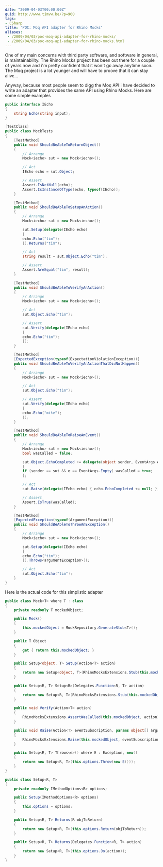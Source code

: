 ```yaml
---
date: "2009-04-03T00:00:00Z"
guid: http://www.timvw.be/?p=960
tags:
- CSharp
title: 'POC: Moq API adapter for Rhino Mocks'
aliases:
 - /2009/04/03/poc-moq-api-adapter-for-rhino-mocks/
 - /2009/04/03/poc-moq-api-adapter-for-rhino-mocks.html
---
```

One of my main concerns with third party software, and software in general, is maintainability. The Rhino Mocks project has been out there for a couple of years now and i'm pretty confident that it won't go away anytime soon. The Moq project is a lot younger and will have to proove that it can stay alive...

Anyway, because most people seem to digg the Moq API i have decided to write an adapter that provides the same API using Rhino Mocks. Here are some simple examples

```csharp
public interface IEcho
{
	string Echo(string input);
}

[TestClass]
public class MockTests
{
	[TestMethod]
	public void ShouldBeAbleToReturnObject()
	{
		// Arrange
		Mock<iecho> sut = new Mock<iecho>();

		// Act
		IEcho echo = sut.Object;

		// Assert
		Assert.IsNotNull(echo);
		Assert.IsInstanceOfType(echo, typeof(IEcho));
	}

	[TestMethod]
	public void ShouldBeAbleToSetupAnAction()
	{
		// Arrange
		Mock<iecho> sut = new Mock<iecho>();

		sut.Setup(delegate(IEcho echo)
		{
		echo.Echo("tim");
		}).Returns("tim");

		// Act
		string result = sut.Object.Echo("tim");

		// Assert
		Assert.AreEqual("tim", result);
	}

	[TestMethod]
	public void ShouldBeAbleToVerifyAnAction()
	{
		// Arrange
		Mock<iecho> sut = new Mock<iecho>();

		// Act
		sut.Object.Echo("tim");

		// Assert
		sut.Verify(delegate(IEcho echo)
		{
		echo.Echo("tim");
		});
	}

	[TestMethod]
	[ExpectedException(typeof(ExpectationViolationException))]
	public void ShouldBeAbleToVerifyAnActionThatDidNotHappen()
	{
		// Arrange
		Mock<iecho> sut = new Mock<iecho>();

		// Act
		sut.Object.Echo("tim");

		// Assert
		sut.Verify(delegate(IEcho echo)
		{
		echo.Echo("mike");
		});
	}

	[TestMethod]
	public void ShouldBeAbleToRaiseAnEvent()
	{
		// Arrange
		Mock<iecho> sut = new Mock<iecho>();
		bool wasCalled = false;

		sut.Object.EchoCompleted += delegate(object sender, EventArgs e)
		{
		if (sender == sut && e == EventArgs.Empty) wasCalled = true;
		};

		// Act
		sut.Raise(delegate(IEcho echo) { echo.EchoCompleted += null; }, sut, EventArgs.Empty);

		// Assert
		Assert.IsTrue(wasCalled);
	}

	[TestMethod]
	[ExpectedException(typeof(ArgumentException))]
	public void ShouldBeAbleToThrowAnException()
	{
		// Arrange
		Mock<iecho> sut = new Mock<iecho>();

		sut.Setup(delegate(IEcho echo)
		{
		echo.Echo("tim");
		}).Throws<argumentException>();

		// Act
		sut.Object.Echo("tim");
	}
}
```

Here is the actual code for this simplistic adapter

```csharp
public class Mock<T> where T : class
{
	private readonly T mockedObject;

	public Mock()
	{
		this.mockedObject = MockRepository.GenerateStub<T>();
	}

	public T Object
	{
		get { return this.mockedObject; }
	}

	public Setup<object, T> Setup(Action<T> action)
	{
		return new Setup<object, T>(RhinoMocksExtensions.Stub(this.mockedObject, action));
	}

	public Setup<R, T> Setup<R>(Delegates.Function<R, T> action)
	{
		return new Setup<R, T>(RhinoMocksExtensions.Stub(this.mockedObject, action));
	}

	public void Verify(Action<T> action)
	{
		RhinoMocksExtensions.AssertWasCalled(this.mockedObject, action);
	}

	public void Raise(Action<T> eventSubscription, params object[] args)
	{
		RhinoMocksExtensions.Raise(this.mockedObject, eventSubscription, args);
	}

	public Setup<R, T> Throws<e>() where E : Exception, new()
	{
		return new Setup<R, T>(this.options.Throw(new E()));
	}
}

public class Setup<R, T>
{
	private readonly IMethodOptions<R> options;

	public Setup(IMethodOptions<R> options)
	{
		this.options = options;
	}

	public Setup<R, T> Returns(R objToReturn)
	{
		return new Setup<R, T>(this.options.Return(objToReturn));
	}

	public Setup<R, T> Returns(Delegates.Function<R, T> action)
	{
		return new Setup<R, T>(this.options.Do(action));
	}
}
```
